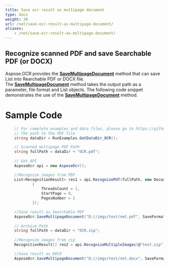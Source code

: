 ```yaml
---
title: Save ocr result as multipage document
type: docs
weight: 30
url: /net/save-ocr-result-as-multipage-document/
aliases:
    - /net/save-ocr-result-as-multipage-document/
---
```


## Recognize scanned PDF and save Searchable PDF (or DOCX)

Aspose.OCR provides the [**SaveMultipageDocument**](https://apireference.aspose.com/ocr/net/aspose.ocr/asposeocr/methods/savemultipagedocument) method that can save List<RecognitionResult> into Rearchable PDF or DOCX file.
The [**SaveMultipageDocument**](https://apireference.aspose.com/ocr/net/aspose.ocr/asposeocr/methods/savemultipagedocument) method 
takes the output path as a parameter, file format and List<RecognitionResult> objects. 
The following code snippet demonstrates the use of the [**SaveMultipageDocument**](https://apireference.aspose.com/ocr/net/aspose.ocr/asposeocr/methods/savemultipagedocument) method.

# Sample Code 

```csharp
	// For complete examples and data files, please go to https://github.com/aspose-ocr/Aspose.OCR-for-.NET
	// The path to the PDF file
	string dataDir = RunExamples.GetDataDir_OCR();

	// Scanned multipage PDF Path
	string fullPath = dataDir + "OCR.pdf";
	
	// Get API
    AsposeOcr api = new AsposeOcr();

	//Recognize images from PDF           
	List<RecognitionResult> res1 = api.RecognizePdf(fullPath, new DocumentRecognitionSettings
            {
                ThreadsCount = 1,
                StartPage = 0,
                PagesNumber = 2
            });

	//Save result as Searchable PDF
    AsposeOcr.SaveMultipageDocument("D://imgs/test/net.pdf", SaveFormat.Pdf, res1);
	
	// Archive Path
	string fullPath = dataDir + "OCR.zip";
	
	//Recognize images from zip           
	RecognitionResult[] res2 = api.RecognizeMultipleImages(@"test.zip", new RecognitionSettings());

	//Save result as DOCX
    AsposeOcr.SaveMultipageDocument("D://imgs/test/net.docx", SaveFormat.Docx, res2.ToList());
```

